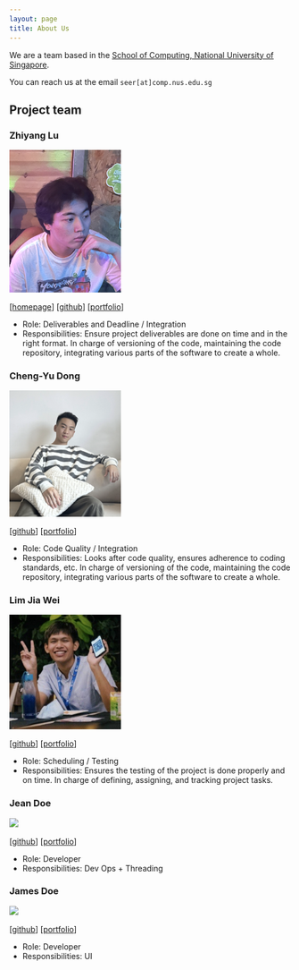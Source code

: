 ```yaml
---
layout: page
title: About Us
---
```


We are a team based in the [School of Computing, National University of Singapore](http://www.comp.nus.edu.sg).

You can reach us at the email `seer[at]comp.nus.edu.sg`

## Project team

### Zhiyang Lu

<img src="images/alfaloo.png" width="200px">

[[homepage](www.linkedin.com/in/zhiyanglu)]
[[github](https://github.com/alfaloo)]
[[portfolio](https://github.com/alfaloo/CV/blob/main/Zhiyang_Lu_Resume.pdf)]

* Role: Deliverables and Deadline / Integration
* Responsibilities: Ensure project deliverables are done on time and in the right format. In charge of versioning of the code, maintaining the code repository, integrating various parts of the software to create a whole.

### Cheng-Yu Dong

<img src="images/officialchengyud.png" width="200px">


[[github](https://github.com/officialchengyud)]
[[portfolio](www.linkedin.com/in/dongchengyu)]

* Role: Code Quality / Integration
* Responsibilities: Looks after code quality, ensures adherence to coding standards, etc. In charge of versioning of the code, maintaining the code repository, integrating various parts of the software to create a whole.

### Lim Jia Wei

<img src="images/kappaccinoh.png" width="200px">

[[github](http://github.com/Kappaccinoh)] [[portfolio](https://www.linkedin.com/in/jia-wei-lim-747037181/)]

* Role: Scheduling / Testing
* Responsibilities: Ensures the testing of the project is done properly and on time. In charge of defining, assigning, and tracking project tasks.

### Jean Doe

<img src="images/johndoe.png" width="200px">

[[github](http://github.com/johndoe)]
[[portfolio](team/johndoe.md)]

* Role: Developer
* Responsibilities: Dev Ops + Threading

### James Doe

<img src="images/johndoe.png" width="200px">

[[github](http://github.com/johndoe)]
[[portfolio](team/johndoe.md)]

* Role: Developer
* Responsibilities: UI
